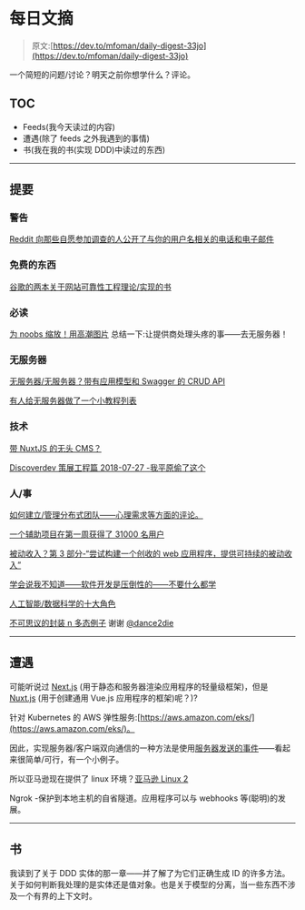 # 每日文摘

> 原文:[https://dev.to/mfoman/daily-digest-33jo](https://dev.to/mfoman/daily-digest-33jo)

一个简短的问题/讨论？明天之前你想学什么？评论。

## TOC

*   Feeds(我今天读过的内容)
*   遭遇(除了 feeds 之外我遇到的事情)
*   书(我在我的书(实现 DDD)中读过的东西)

* * *

## 提要

### 警告

[Reddit 向那些自愿参加调查的人公开了与你的用户名相关的电话和电子邮件](https://www.reddit.com/r/netsec/comments/926o1a/ysk_reddits_data_response_collecting_company_had/)

### 免费的东西

[谷歌的两本关于网站可靠性工程理论/实现的书](https://landing.google.com/sre/book.html)

### 必读

[为 noobs 缩放！用高潮图片](https://arcentry.com/blog/scaling-webapps-for-newbs-and-non-techies/)
总结一下:让提供商处理头疼的事——去无服务器！

### 无服务器

[无服务器/无服务器？带有应用模型和 Swagger 的 CRUD API](https://hackernoon.com/serverless-and-lambdaless-scalable-crud-data-api-with-aws-api-gateway-and-dynamodb-626161008bb2)

[有人给无服务器做了一个小教程列表](https://hackernoon.com/best-tutorials-to-get-started-with-serverless-97c86623cdc0)

### 技术

[带 NuxtJS 的无头 CMS？](https://hackernoon.com/quickstart-a-nuxt-js-website-using-a-headless-cms-api-2934f186bf89)

[Discoverdev 策展工程篇 2018-07-27 -我平原偷了这个](http://www.discoverdev.io/archive/2018-07-27.html)

### 人/事

[如何建立/管理分布式团队——心理需求等方面的评论。](https://www.avalon.host/blog/how-to-successfully-build-and-manage-a-team-distributed-around-the-world/)

[一个辅助项目在第一周获得了 31000 名用户](https://medium.freecodecamp.org/how-i-built-my-side-project-and-got-31-000-users-the-first-week-d9053bae5302?source=rss----336d898217ee---4&gi=50b6cc880183)

[被动收入？第 3 部分-“尝试构建一个创收的 web 应用程序，提供可持续的被动收入”](http://www.coryzue.com/writing/road-to-passive-income-part-3/)

[学会说我不知道——软件开发是压倒性的——不要什么都学](https://www.codeproject.com/Articles/1253990/I-Dont-Know)

[人工智能/数据科学的十大角色](https://hackernoon.com/top-10-roles-for-your-data-science-team-e7f05d90d961)

[不可思议的封装 n 多态例子](https://dev.to/catcarbn/explain-encapsulation-and-polymorphism-like-im-five-1hmp)
谢谢 [@dance2die](https://dev.to/dance2die)

* * *

## 遭遇

可能听说过 [Next.js](https://nextjs.org/) (用于静态和服务器渲染应用程序的轻量级框架)，但是 [Nuxt.js](https://nuxtjs.org/guide) (用于创建通用 Vue.js 应用程序的框架)呢？)?

针对 Kubernetes 的 AWS 弹性服务:[https://aws.amazon.com/eks/](https://aws.amazon.com/eks/)。

因此，实现服务器/客户端双向通信的一种方法是使用[服务器发送的事件](https://developer.mozilla.org/en-US/docs/Web/API/Server-sent_events)——看起来很简单/可行，有一个小例子。

所以亚马逊现在提供了 linux 环境？[亚马逊 Linux 2](https://aws.amazon.com/amazon-linux-2/)

Ngrok -保护到本地主机的自省隧道。应用程序可以与 webhooks 等(聪明)的发展。

* * *

## 书

我读到了关于 DDD 实体的那一章——并了解了为它们正确生成 ID 的许多方法。关于如何判断我处理的是实体还是值对象。也是关于模型的分离，当一些东西不涉及一个有界的上下文时。